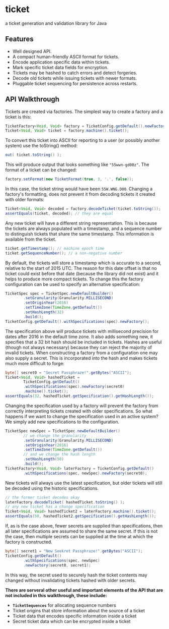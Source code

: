 # ticket
a ticket generation and validation library for Java

## Features

 * Well designed API.
 * A compact human-friendly ASCII format for tickets. 
 * Encode application specific data within tickets.
 * Mark specific ticket data fields for encryption.
 * Tickets may be hashed to catch errors and detect forgeries.
 * Decode old tickets while issuing tickets with newer formats.
 * Pluggable ticket sequencing for persistence across restarts.

## API Walkthrough

Tickets are created via factories. The simplest way to create a
factory and a ticket is this:

```java
TicketFactory<Void, Void> factory = TicketConfig.getDefault().newFactory();
Ticket<Void, Void> ticket = factory.machine().ticket();
```

To convert this ticket into ASCII for reporting to a user (or possibly
another system) use the toString() method:

```java
out( ticket.toString() );
```

This will produce output that looks something like
<code>"55wwn-gd00z"</code>. The format of a ticket can be changed:

```java
factory.setFormat(new TicketFormat(true, 3, '.', false));
```

In this case, the ticket string would have been
<code>55W.WNG.D00</code>. Changing a factory's formatting, does not
prevent it from decoding tickets it created with older formats:

```java
Ticket<Void, Void> decoded = factory.decodeTicket(ticket.toString());
assertEquals(ticket, decoded); // they are equal
```

Any new ticket will have a different string representation. This is
because the tickets are always populated with a timestamp, and a
sequence number to distinguish tickets that share the same timestamp.
This information is available from the ticket.

```java
ticket.getTimestamp(); // machine epoch time
ticket.getSequenceNumber(); // a non-negative number
```

By default, the tickets will store a timestamp which is accurate to a
second, relative to the start of 2015 UTC. The reason for this date
offset is that no ticket could exist before that date (because the
library did not exist) and it helps to produce more compact tickets.
To change this the factory configuration can be used to specify an
alternative specification:

```java
TicketSpec spec = TicketSpec.newDefaultBuilder()
		.setGranularity(Granularity.MILLISECOND)
		.setOriginYear(2016)
		.setTimeZone(TimeZone.getDefault())
		.setHashLength(32)
		.build();
TicketConfig.getDefault().withSpecifications(spec).newFactory();
```

The specification above will produce tickets with millisecond
precision for dates after 2016 in the default time zone. It also adds
something new, it specifies that a 32 bit hash should be included in
tickets. Hashes are useful (though not always necessary) because they
can reject the majority of invalid tickets. When constructing a
factory from a configuration one may also supply a secret. This is
incorporated into the hash and makes tickets much more difficult to
forge:

```java
byte[] secret0 = "Secret Passphraze!".getBytes("ASCII");
Ticket<Void, Void> hashedTicket =
		TicketConfig.getDefault()
		.withSpecifications(spec).newFactory(secret0)
		.machine().ticket();
assertEquals(32, hashedTicket.getSpecification().getHashLength());
```

Changing the specification used by a factory will prevent the factory
from correctly interpreting tickets created with older specifications.
So what happens if we want to change the specification used in an
active system? We simply add new specifications to the configuration.

```java
TicketSpec newSpec = TicketSpec.newDefaultBuilder()
		// we change the granularity
		.setGranularity(Granularity.MILLISECOND)
		.setOriginYear(2016)
		.setTimeZone(TimeZone.getDefault())
		// and we change the hash length
		.setHashLength(50)
		.build();
TicketFactory<Void, Void> laterFactory = TicketConfig.getDefault()
		.withSpecifications(spec, newSpec).newFactory(secret0);
```

New tickets will always use the latest specification, but older
tickets will still be decoded using the historic specifications.

```java
// the former ticket decodes okay
laterFactory.decodeTicket( hashedTicket.toString() );
// any new ticket has a change specification
Ticket<Void, Void> hashedTicket2 = laterFactory.machine().ticket();
assertEquals(50, hashedTicket2.getSpecification().getHashLength());
```

If, as is the case above, fewer secrets are supplied than
specifications, then all later specifications are assumed to share the
same secret. If this is not the case, then multiple secrets can be
supplied at the time at which the factory is constructed.

```java
byte[] secret1 = "New Seekret Passphraze!".getBytes("ASCII");
TicketConfig.getDefault()
		.withSpecifications(spec, newSpec)
		.newFactory(secret0, secret1);
```

In this way, the secret used to securely hash the ticket contents may
changed without invalidating tickets hashed with older secrets.

**There are serveral other useful and important elements of the API
that are not included in this walkthrough, these include:**

 * **`TicketSequences`** for allocating sequence numbers
 * Ticket origins that store information about the source of a ticket
 * Ticket data that encodes specific information inside a ticket
 * Secret ticket data which can be encrypted inside a ticket
